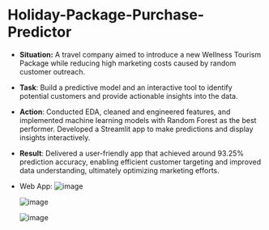 # Holiday-Package-Purchase-Predictor
- **Situation:** A travel company aimed to introduce a new Wellness Tourism Package while reducing high marketing costs caused by random customer outreach.
- **Task**: Build a predictive model and an interactive tool to identify potential customers and provide actionable insights into the data.
- **Action**: Conducted EDA, cleaned and engineered features, and implemented machine learning models with Random Forest as the best performer. 
Developed a Streamlit app to make predictions and display insights interactively.
- **Result**: Delivered a user-friendly app that achieved around 93.25% prediction accuracy, enabling efficient customer targeting and improved data understanding, ultimately optimizing marketing efforts.

- Web App:
  ![image](https://github.com/user-attachments/assets/60a897d2-510f-4067-a568-73557f66235f)


  ![image](https://github.com/user-attachments/assets/b162a4bd-64ff-483f-a3b7-6b11d8cc53ae)


  ![image](https://github.com/user-attachments/assets/7f4eecf9-56ca-4534-9889-6e0ab27e679e)
  


